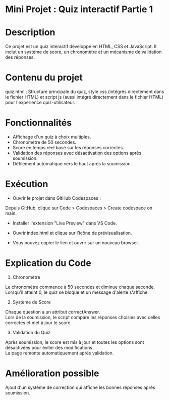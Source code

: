 # Mini Projet : Quiz interactif Partie 1


# Description

Ce projet est un quiz interactif développé en HTML, CSS et JavaScript. Il inclut un système de score, un chronomètre et un mécanisme de validation des réponses.

# Contenu du projet

quiz.html : Structure principale du quiz, style css (intégrés directement dans le fichier HTML) et script js (aussi intégré directement dans le fichier HTML) pour l'experience quiz-utilisateur. 

# Fonctionnalités

- Affichage d'un quiz à choix multiples.<br>
- Chronomètre de 50 secondes.<br>
- Score en temps réel basé sur les réponses correctes.<br>
- Validation des réponses avec désactivation des options après soumission.<br>
- Défilement automatique vers le haut après la soumission.


# Exécution

- Ouvrir le projet dans GitHub Codespaces : 

Depuis GitHub, clique sur Code > Codespaces > Create codespace on main.

- Installer l'extension "Live Preview" dans VS Code.

- Ouvrir index.html et clique sur l'icône de prévisualisation.

- Vous pouvez copier le lien et ouvrir sur un nouveau browser. 

# Explication du Code

1. Chronomètre

Le chronomètre commence à 50 secondes et diminue chaque seconde.<br>
Lorsqu'il atteint 0, le quiz se bloque et un message d'alerte s'affiche.

2. Système de Score

Chaque question a un attribut correctAnswer.<br>
Lors de la soumission, le script compare les réponses choisies avec celles correctes et met à jour le score.

3. Validation du Quiz

Après soumission, le score est mis à jour et toutes les options sont désactivées pour éviter des modifications.<br>
La page remonte automatiquement après validation.

# Amélioration possible

Ajout d'un système de correction qui affiche les bonnes réponses après soumission.
